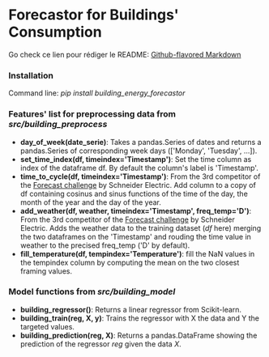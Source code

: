 # Forecastor for Buildings' Consumption

Go check ce lien pour rédiger le README: 
[Github-flavored Markdown](https://guides.github.com/features/mastering-markdown/)

### Installation
Command line:
*pip install building_energy_forecastor*

### Features' list for preprocessing data from *src/building_preprocess*
* **day_of_week(date_serie)**: Takes a pandas.Series of dates and returns a pandas.Series of corresponding week days
(['Monday', 'Tuesday', ...]).
* **set_time_index(df, timeindex='Timestamp')**: Set the time column as index of the dataframe df. By default the column's
label is 'Timestamp'.
* **time_to_cycle(df, timeindex='Timestamp')**: From the 3rd competitor of the [Forecast challenge](https://www.drivendata.org/competitions/51/electricity-prediction-machine-learning/)
by Schneider Electric. Add column to a copy of df containing cosinus and sinus functions of the time of the day, the month of the year and the day of the year.
* **add_weather(df, weather, timeindex='Timestamp', freq_temp='D')**: From the 3rd competitor of the [Forecast challenge](https://www.drivendata.org/competitions/51/electricity-prediction-machine-learning/) by Schneider Electric.
Adds the weather data to the training dataset (*df* here) merging the two dataframes on the 'Timestamp' and rouding the time
value in weather to the precised freq_temp ('D' by default).
* **fill_temperature(df, tempindex='Temperature')**: fill the NaN values in the tempindex column by computing the mean on the
two closest framing values.

### Model functions from *src/building_model*
* **building_regressor()**: Returns a linear regressor from Scikit-learn.
* **building_train(reg, X, y)**: Trains the regressor with X the data and Y the targeted values.
* **building_prediction(reg, X)**: Returns a pandas.DataFrame showing the prediction of the regressor *reg* given the data *X*.
